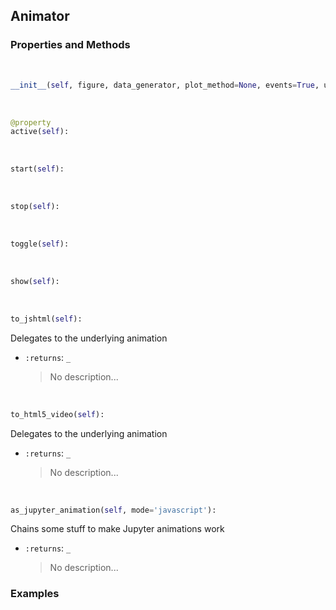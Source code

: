 ## <a id="McUtils.Plots.Interactive.Animator">Animator</a>


### Properties and Methods
<a id="McUtils.Plots.Interactive.Animator.__init__" class="docs-object-method">&nbsp;</a>
```python
__init__(self, figure, data_generator, plot_method=None, events=True, update=False, **anim_ops): 
```

<a id="McUtils.Plots.Interactive.Animator.active" class="docs-object-method">&nbsp;</a>
```python
@property
active(self): 
```

<a id="McUtils.Plots.Interactive.Animator.start" class="docs-object-method">&nbsp;</a>
```python
start(self): 
```

<a id="McUtils.Plots.Interactive.Animator.stop" class="docs-object-method">&nbsp;</a>
```python
stop(self): 
```

<a id="McUtils.Plots.Interactive.Animator.toggle" class="docs-object-method">&nbsp;</a>
```python
toggle(self): 
```

<a id="McUtils.Plots.Interactive.Animator.show" class="docs-object-method">&nbsp;</a>
```python
show(self): 
```

<a id="McUtils.Plots.Interactive.Animator.to_jshtml" class="docs-object-method">&nbsp;</a>
```python
to_jshtml(self): 
```
Delegates to the underlying animation
- `:returns`: `_`
    >No description...

<a id="McUtils.Plots.Interactive.Animator.to_html5_video" class="docs-object-method">&nbsp;</a>
```python
to_html5_video(self): 
```
Delegates to the underlying animation
- `:returns`: `_`
    >No description...

<a id="McUtils.Plots.Interactive.Animator.as_jupyter_animation" class="docs-object-method">&nbsp;</a>
```python
as_jupyter_animation(self, mode='javascript'): 
```
Chains some stuff to make Jupyter animations work
- `:returns`: `_`
    >No description...

### Examples


